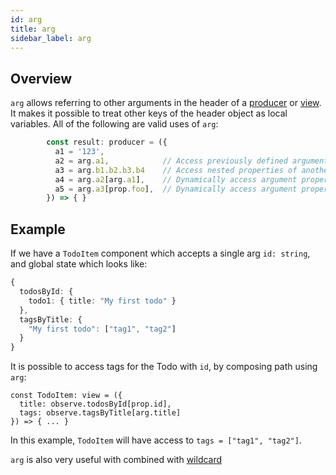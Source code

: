 ```yaml
---
id: arg
title: arg
sidebar_label: arg
---
```


## Overview

`arg` allows referring to other arguments in the header of a
[producer](/docs/api/producer) or [view](/docs/api/view). It makes it possible
to treat other keys of the header object as local variables. All of the
following are valid uses of `arg`:

```ts
        const result: producer = ({
          a1 = '123',
          a2 = arg.a1,            // Access previously defined argument
          a3 = arg.b1.b2.b3.b4    // Access nested properties of another arg
          a4 = arg.a2[arg.a1],    // Dynamically access argument properties based on other arg
          a5 = arg.a3[prop.foo],  // Dynamically access argument properties based on other Engine operators
        }) => { }
```

## Example

If we have a `TodoItem` component which accepts a single arg `id: string`, and
global state which looks like:

```ts
{
  todosById: {
    todo1: { title: "My first todo" }
  },
  tagsByTitle: {
    "My first todo": ["tag1", "tag2"]
  }
}
```

It is possible to access tags for the Todo with `id`, by composing path using
`arg`:

```tsx
const TodoItem: view = ({
  title: observe.todosById[prop.id],
  tags: observe.tagsByTitle[arg.title]
}) => { ... }
```

In this example, `TodoItem` will have access to `tags = ["tag1", "tag2"]`.

`arg` is also very useful with combined with
[wildcard](/docs/api/wildcard)

